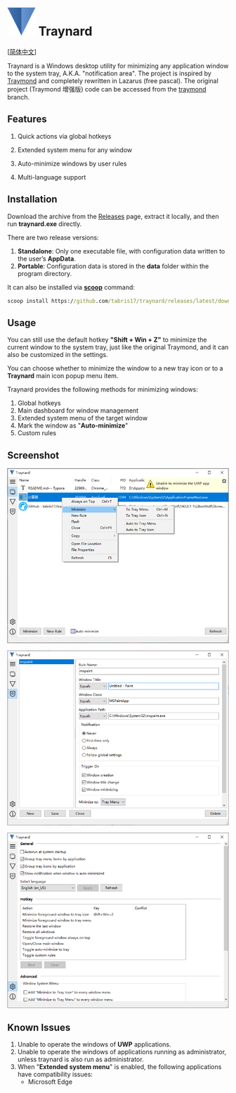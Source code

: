 # ![Traynard](assets/logo.png) Traynard

[[简体中文](docs/README.zh_CN.md)]

Traynard is a Windows desktop utility for minimizing any application window to the system tray, A.K.A. "notification area". The project is inspired by [Traymond](https://github.com/fcFn/traymond) and completely rewritten in Lazarus (free pascal). The original project (Traymond 增强版) code can be accessed from the [traymond](https://github.com/tabris17/traynard/tree/traymond) branch.

## Features

1. Quick actions via global hotkeys

2. Extended system menu for any window

3. Auto-minimize windows by user rules

4. Multi-language support

## Installation

Download the archive from the [Releases](https://github.com/tabris17/traynard/releases/latest) page, extract it locally, and then run **traynard.exe** directly.

There are two release versions:

1. **Standalone**: Only one executable file, with configuration data written to the user’s **AppData**.
2. **Portable**: Configuration data is stored in the **data** folder within the program directory.

It can also be installed via **[scoop](https://scoop.sh/)** command:

```cmd
scoop install https://github.com/tabris17/traynard/releases/latest/download/traynard.json
```

## Usage

You can still use the default hotkey **"Shift + Win + Z"** to minimize the current window to the system tray, just like the original Traymond, and it can also be customized in the settings.

You can choose whether to minimize the window to a new tray icon or to a **Traynard** main icon popup menu item.

Traynard provides the following methods for minimizing windows:

1. Global hotkeys
2. Main dashboard for window management
3. Extended system menu of the target window
4. Mark the window as "**Auto-minimize**"
5. Custom rules

## Screenshot

![Main](docs/screenshot-main.png)

![Rules](docs/screenshot-rules.png)

![Options](docs/screenshot-options.png)

## Known Issues

1. Unable to operate the windows of **UWP** applications.
2. Unable to operate the windows of applications running as administrator, unless traynard is also run as administrator.
3. When "**Extended system menu**" is enabled, the following applications have compatibility issues:
   - Microsoft Edge

